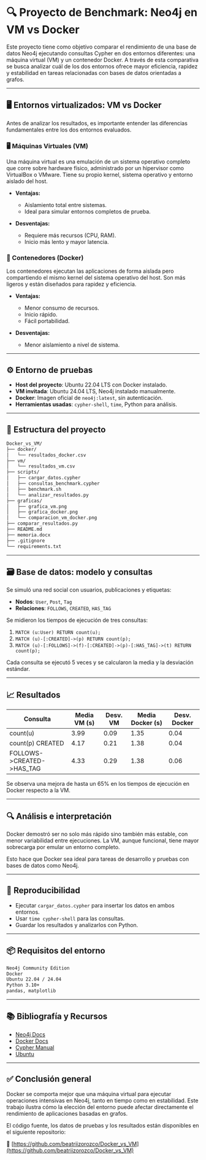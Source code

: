 # 🔍 Proyecto de Benchmark: Neo4j en VM vs Docker

Este proyecto tiene como objetivo comparar el rendimiento de una base de datos Neo4j ejecutando consultas Cypher en dos entornos diferentes: una máquina virtual (VM) y un contenedor Docker. A través de esta comparativa se busca analizar cuál de los dos entornos ofrece mayor eficiencia, rapidez y estabilidad en tareas relacionadas con bases de datos orientadas a grafos.

---

## 🖥️ Entornos virtualizados: VM vs Docker

Antes de analizar los resultados, es importante entender las diferencias fundamentales entre los dos entornos evaluados.

### 🖥️ Máquinas Virtuales (VM)

Una máquina virtual es una emulación de un sistema operativo completo que corre sobre hardware físico, administrado por un hipervisor como VirtualBox o VMware. Tiene su propio kernel, sistema operativo y entorno aislado del host.

* **Ventajas:**

  * Aislamiento total entre sistemas.
  * Ideal para simular entornos completos de prueba.
* **Desventajas:**

  * Requiere más recursos (CPU, RAM).
  * Inicio más lento y mayor latencia.

### 🚢 Contenedores (Docker)

Los contenedores ejecutan las aplicaciones de forma aislada pero compartiendo el mismo kernel del sistema operativo del host. Son más ligeros y están diseñados para rapidez y eficiencia.

* **Ventajas:**

  * Menor consumo de recursos.
  * Inicio rápido.
  * Fácil portabilidad.
* **Desventajas:**

  * Menor aislamiento a nivel de sistema.

---

## ⚙️ Entorno de pruebas

* **Host del proyecto**: Ubuntu 22.04 LTS con Docker instalado.
* **VM invitada**: Ubuntu 24.04 LTS, Neo4j instalado manualmente.
* **Docker**: Imagen oficial de `neo4j:latest`, sin autenticación.
* **Herramientas usadas**: `cypher-shell`, `time`, Python para análisis.

---

## 📂 Estructura del proyecto

```bash
Docker_vs_VM/
├── docker/
│   └── resultados_docker.csv
├── vm/
│   └── resultados_vm.csv
├── scripts/
│   ├── cargar_datos.cypher
│   ├── consultas_benchmark.cypher
│   ├── benchmark.sh
│   └── analizar_resultados.py
├── graficas/
│   ├── grafica_vm.png
│   ├── grafica_docker.png
│   └── comparacion_vm_docker.png
├── comparar_resultados.py
├── README.md
├── memoria.docx
├── .gitignore
└── requirements.txt
```

---

## 🗃️ Base de datos: modelo y consultas

Se simuló una red social con usuarios, publicaciones y etiquetas:

* **Nodos**: `User`, `Post`, `Tag`
* **Relaciones**: `FOLLOWS`, `CREATED`, `HAS_TAG`

Se midieron los tiempos de ejecución de tres consultas:

1. `MATCH (u:User) RETURN count(u);`
2. `MATCH (u)-[:CREATED]->(p) RETURN count(p);`
3. `MATCH (u)-[:FOLLOWS]->(f)-[:CREATED]->(p)-[:HAS_TAG]->(t) RETURN count(p);`

Cada consulta se ejecutó 5 veces y se calcularon la media y la desviación estándar.

---

## 📈 Resultados

| Consulta                   | Media VM (s) | Desv. VM | Media Docker (s) | Desv. Docker |
| -------------------------- | ------------ | -------- | ---------------- | ------------ |
| count(u)                   | 3.99         | 0.09     | 1.35             | 0.04         |
| count(p) CREATED           | 4.17         | 0.21     | 1.38             | 0.04         |
| FOLLOWS->CREATED->HAS\_TAG | 4.33         | 0.29     | 1.38             | 0.06         |

Se observa una mejora de hasta un 65% en los tiempos de ejecución en Docker respecto a la VM.

---

## 🔍 Análisis e interpretación

Docker demostró ser no solo más rápido sino también más estable, con menor variabilidad entre ejecuciones. La VM, aunque funcional, tiene mayor sobrecarga por emular un entorno completo.

Esto hace que Docker sea ideal para tareas de desarrollo y pruebas con bases de datos como Neo4j.

---

## 🧪 Reproducibilidad

* Ejecutar `cargar_datos.cypher` para insertar los datos en ambos entornos.
* Usar `time cypher-shell` para las consultas.
* Guardar los resultados y analizarlos con Python.

---

## 📦 Requisitos del entorno

```bash
Neo4j Community Edition
Docker
Ubuntu 22.04 / 24.04
Python 3.10+
pandas, matplotlib
```

---

## 📚 Bibliografía y Recursos

* [Neo4j Docs](https://neo4j.com/docs/)
* [Docker Docs](https://docs.docker.com/)
* [Cypher Manual](https://neo4j.com/docs/cypher-refcard/current/)
* [Ubuntu](https://ubuntu.com)

---

## ✅ Conclusión general

Docker se comporta mejor que una máquina virtual para ejecutar operaciones intensivas en Neo4j, tanto en tiempo como en estabilidad. Este trabajo ilustra cómo la elección del entorno puede afectar directamente el rendimiento de aplicaciones basadas en grafos.

El código fuente, los datos de pruebas y los resultados están disponibles en el siguiente repositorio:

🔗 [https://github.com/beatriizorozco/Docker_vs_VM](https://github.com/beatriizorozco/Docker_vs_VM)
